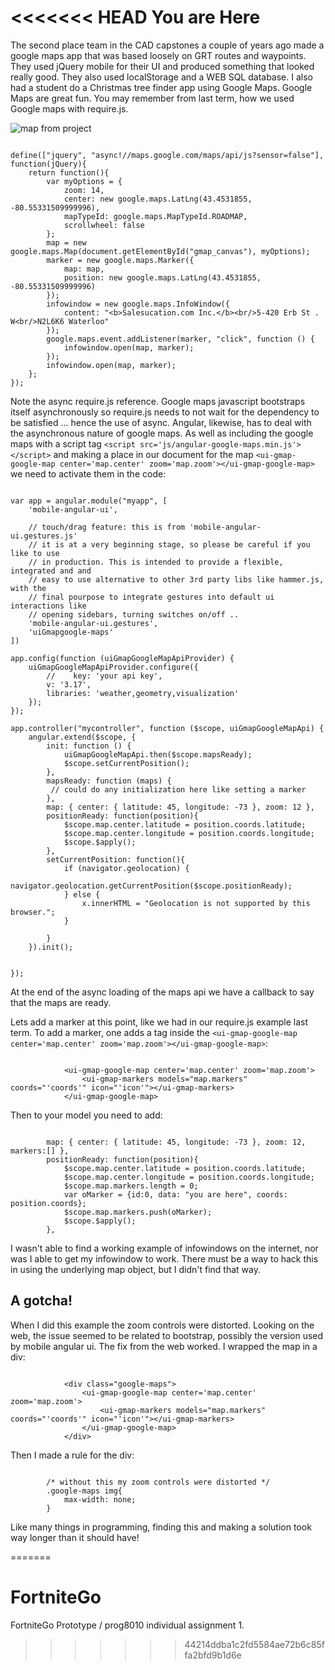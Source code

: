 <<<<<<< HEAD
You are Here
====

The second place team in the CAD capstones a couple of years ago made a google maps app that was based loosely on GRT routes and waypoints. They used jQuery mobile for their UI and produced something that looked really good. They also used localStorage and a WEB SQL database. I also had a student do a Christmas tree finder app using Google Maps. Google Maps are great fun. You may remember from last term, how we used Google maps with require.js.

![map from project](https://rhildred.github.io/courses/PROG8110/googleMap.png "map from project")

```

define(["jquery", "async!//maps.google.com/maps/api/js?sensor=false"], function(jQuery){
    return function(){
        var myOptions = {
            zoom: 14,
            center: new google.maps.LatLng(43.4531855, -80.55331509999996),
            mapTypeId: google.maps.MapTypeId.ROADMAP,
            scrollwheel: false
        };
        map = new google.maps.Map(document.getElementById("gmap_canvas"), myOptions);
        marker = new google.maps.Marker({
            map: map,
            position: new google.maps.LatLng(43.4531855, -80.55331509999996)
        });
        infowindow = new google.maps.InfoWindow({
            content: "<b>Salesucation.com Inc.</b><br/>5-420 Erb St . W<br/>N2L6K6 Waterloo"
        });
        google.maps.event.addListener(marker, "click", function () {
            infowindow.open(map, marker);
        });
        infowindow.open(map, marker);
    };
});

```

Note the async require.js reference. Google maps javascript bootstraps itself asynchronously so require.js needs to not wait for the dependency to be satisfied ... hence the use of async. Angular, likewise, has to deal with the asynchronous nature of google maps. As well as including the google maps with a script tag `<script src='js/angular-google-maps.min.js'></script>` and making a place in our document for the map `<ui-gmap-google-map center='map.center' zoom='map.zoom'></ui-gmap-google-map>` we need to activate them in the code:


```

var app = angular.module("myapp", [
    'mobile-angular-ui',

    // touch/drag feature: this is from 'mobile-angular-ui.gestures.js'
    // it is at a very beginning stage, so please be careful if you like to use
    // in production. This is intended to provide a flexible, integrated and and
    // easy to use alternative to other 3rd party libs like hammer.js, with the
    // final pourpose to integrate gestures into default ui interactions like
    // opening sidebars, turning switches on/off ..
    'mobile-angular-ui.gestures',
    'uiGmapgoogle-maps'
])

app.config(function (uiGmapGoogleMapApiProvider) {
    uiGmapGoogleMapApiProvider.configure({
        //    key: 'your api key',
        v: '3.17',
        libraries: 'weather,geometry,visualization'
    });
});

app.controller("mycontroller", function ($scope, uiGmapGoogleMapApi) {
    angular.extend($scope, {
        init: function () {
            uiGmapGoogleMapApi.then($scope.mapsReady);
            $scope.setCurrentPosition();
        },
        mapsReady: function (maps) {
         // could do any initialization here like setting a marker
        },
        map: { center: { latitude: 45, longitude: -73 }, zoom: 12 },
        positionReady: function(position){
            $scope.map.center.latitude = position.coords.latitude;
            $scope.map.center.longitude = position.coords.longitude;
            $scope.$apply();
        },
        setCurrentPosition: function(){
            if (navigator.geolocation) {
                navigator.geolocation.getCurrentPosition($scope.positionReady);
            } else {
                x.innerHTML = "Geolocation is not supported by this browser.";
            }

        }
    }).init();


});

```

At the end of the async loading of the maps api we have a callback to say that the maps are ready. 


Lets add a marker at this point, like we had in our require.js example last term. To add a marker, one adds a tag inside the `<ui-gmap-google-map center='map.center' zoom='map.zoom'></ui-gmap-google-map>`:

```

            <ui-gmap-google-map center='map.center' zoom='map.zoom'>
                <ui-gmap-markers models="map.markers" coords="'coords'" icon="'icon'"></ui-gmap-markers>
            </ui-gmap-google-map>

```

Then to your model you need to add:

```

        map: { center: { latitude: 45, longitude: -73 }, zoom: 12, markers:[] },
        positionReady: function(position){
            $scope.map.center.latitude = position.coords.latitude;
            $scope.map.center.longitude = position.coords.longitude;
            $scope.map.markers.length = 0;
            var oMarker = {id:0, data: "you are here", coords: position.coords};
            $scope.map.markers.push(oMarker);
            $scope.$apply();
        },

```

I wasn't able to find a working example of infowindows on the internet, nor was I able to get my infowindow to work. There must be a way to hack this in using the underlying map object, but I didn't find that way.

A gotcha!
---

When I did this example the zoom controls were distorted. Looking on the web, the issue seemed to be related to bootstrap, possibly the version used by mobile angular ui. The fix from the web worked. I wrapped the map in a div:

```

            <div class="google-maps">
                <ui-gmap-google-map center='map.center' zoom='map.zoom'>
                    <ui-gmap-markers models="map.markers" coords="'coords'" icon="'icon'"></ui-gmap-markers>
                </ui-gmap-google-map>
            </div>

```

Then I made a rule for the div:

```

        /* without this my zoom controls were distorted */
        .google-maps img{
            max-width: none;
        }
```

Like many things in programming, finding this and making a solution took way longer than it should have!

=======
# FortniteGo
FortniteGo Prototype / prog8010 individual assignment 1. 
>>>>>>> 44214ddba1c2fd5584ae72b6c85ffa2bfd9b1d6e

